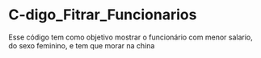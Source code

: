 # C-digo_Fitrar_Funcionarios
Esse código tem como objetivo mostrar o funcionário com menor salario, do sexo feminino, e tem que morar na china
